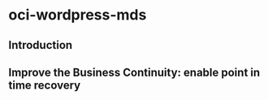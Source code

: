 # oci-wordpress-mds

## Introduction

## Improve the Business Continuity: enable point in time recovery